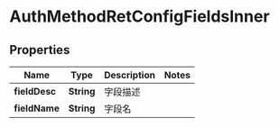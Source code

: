 

# AuthMethodRetConfigFieldsInner


## Properties

| Name | Type | Description | Notes |
|------------ | ------------- | ------------- | -------------|
|**fieldDesc** | **String** | 字段描述 |  |
|**fieldName** | **String** | 字段名 |  |



